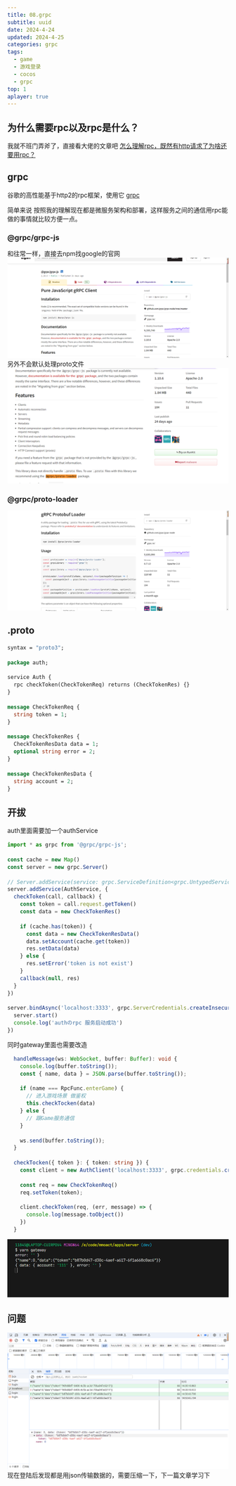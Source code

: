 ```yaml
---
title: 08.grpc
subtitle: uuid
date: 2024-4-24
updated: 2024-4-25
categories: grpc
tags:
  - game
  - 游戏登录
  - cocos
  - grpc
top: 1
aplayer: true
---
```



## 为什么需要rpc以及rpc是什么？
我就不班门弄斧了，直接看大佬的文章吧
[怎么理解rpc，既然有http请求了为啥还要用rpc？](https://www.zhihu.com/question/524580708/answer/2584782720)

## grpc
谷歌的高性能基于http2的rpc框架，使用它
[grpc](https://grpc.io/docs/languages/node/quickstart/)

简单来说 按照我的理解现在都是微服务架构和部署，这样服务之间的通信用rpc能做的事情就比较方便一点。

### @grpc/grpc-js
和往常一样，直接去npm找google的官网
![alt text](./image.png)
另外不会默认处理proto文件
![alt text](./image-1.png)
### @grpc/proto-loader
![alt text](./image-2.png)


## .proto

```proto
syntax = "proto3";

package auth;

service Auth {
  rpc checkToken(CheckTokenReq) returns (CheckTokenRes) {}
}

message CheckTokenReq {
  string token = 1;
}

message CheckTokenRes {
  CheckTokenResData data = 1;
  optional string error = 2;
}

message CheckTokenResData {
  string account = 2;
}

```
## 开拔

auth里面需要加一个authService

```ts
import * as grpc from '@grpc/grpc-js';

const cache = new Map()
const server = new grpc.Server()

// Server.addService(service: grpc.ServiceDefinition<grpc.UntypedServiceImplementation>, implementation: grpc.UntypedServiceImplementation): void
server.addService(AuthService, {
  checkToken(call, callback) {
    const token = call.request.getToken()
    const data = new CheckTokenRes()

    if (cache.has(token)) {
      const data = new CheckTokenResData()
      data.setAccount(cache.get(token))
      res.setData(data)
    } else {
      res.setError('token is not exist')
    }
    callback(null, res)
  }
})

server.bindAsync('localhost:3333', grpc.ServerCredentials.createInsecure(), () => {
  server.start()
  console.log('authのrpc 服务启动成功')
})
```

同时gateway里面也需要改造

```ts
  handleMessage(ws: WebSocket, buffer: Buffer): void {
    console.log(buffer.toString());
    const { name, data } = JSON.parse(buffer.toString());

    if (name === RpcFunc.enterGame) {
      // 进入游戏场景 做鉴权
      this.checkTocken(data)
    } else {
      // 跟Game服务通信
    }

    ws.send(buffer.toString());
  }

  checkTocken({ token }: { token: string }) {
    const client = new AuthClient('localhost:3333', grpc.credentials.createInsecure());

    const req = new CheckTokenReq()
    req.setToken(token);

    client.checkToken(req, (err, message) => {
      console.log(message.toObject())
    })
  }
```
![alt text](./image-3.png)

## 问题
![alt text](./image-4.png)
现在登陆后发现都是用json传输数据的，需要压缩一下，下一篇文章学习下

